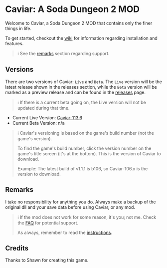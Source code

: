 # Caviar: A Soda Dungeon 2 MOD

Welcome to Caviar, a Soda Dungeon 2 MOD that contains only the finer things in life.

To get started, checkout the [wiki](https://github.com/caviyacht/SodaDungeon2Mod/wiki) for information regarding installation and features.

> ℹ️ See the [remarks](#remarks) section regarding support.

## Versions

There are two versions of Caviar: `Live` and `Beta`. The `Live` version will be the latest release shown in the releases section, while the `Beta` version will be marked as a preview release and can be found in the [releases](https://github.com/caviyacht/SodaDungeon2Mod/releases) page.

> ℹ️ If there is a current beta going on, the Live version will not be updated during that time.

- Current Live Version: [Caviar-113.6](https://github.com/caviyacht/SodaDungeon2Mod/releases/tag/v1.2.0b113-6)
- Current Beta Version: n/a

> ℹ️ Caviar's versioning is based on the game's build number (not the game's version).
>
> To find the game's build number, click the version number on the game's title screen (it's at the bottom). This is the version of Caviar to download.
>
> Example: The latest build of v1.1.1 is b106, so Caviar-106.x is the version to download.

## Remarks

I take no responsibility for anything you do. Always make a backup of the original dll and your save data before using Caviar, or any mod.

> ℹ️ If the mod does not work for some reason, it's you; not me. Check the [FAQ](../../wiki/FAQ) for potential support.
>
> As always, remember to read the [instructions](../../wiki/Instructions).

## Credits

Thanks to Shawn for creating this game.
